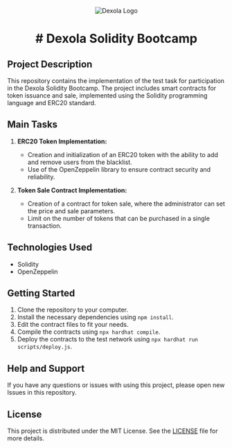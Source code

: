 <p align="center">
  <img src="https://images.crunchbase.com/image/upload/c_pad,f_auto,q_auto:eco,dpr_1/pzfjixlh2ht51aoqsqus" alt="Dexola Logo">
</p>

<h1 align="center">
# Dexola Solidity Bootcamp
</h1>





## Project Description

This repository contains the implementation of the test task for participation in the Dexola Solidity Bootcamp. The project includes smart contracts for token issuance and sale, implemented using the Solidity programming language and ERC20 standard.



## Main Tasks

1. **ERC20 Token Implementation:**
   - Creation and initialization of an ERC20 token with the ability to add and remove users from the blacklist.
   - Use of the OpenZeppelin library to ensure contract security and reliability.

2. **Token Sale Contract Implementation:**
   - Creation of a contract for token sale, where the administrator can set the price and sale parameters.
   - Limit on the number of tokens that can be purchased in a single transaction.

## Technologies Used

- Solidity
- OpenZeppelin

## Getting Started

1. Clone the repository to your computer.
2. Install the necessary dependencies using `npm install`.
3. Edit the contract files to fit your needs.
4. Compile the contracts using `npx hardhat compile`.
5. Deploy the contracts to the test network using `npx hardhat run scripts/deploy.js`.

## Help and Support

If you have any questions or issues with using this project, please open new Issues in this repository.

## License

This project is distributed under the MIT License. See the [LICENSE](LICENSE) file for more details.

